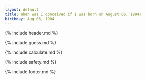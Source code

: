 ```yaml
---
layout: default
title: When was I conceived if I was born on August 06, 1904?
birthday: Aug 06, 1904
---
```


{% include header.md %}

{% include guess.md %}

{% include calculate.md %}

{% include safety.md %}

{% include footer.md %}



